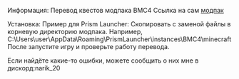 Информация:
Перевод квестов модпака BMC4
Ссылка на сам [модпак](https://www.curseforge.com/minecraft/modpacks/better-mc-forge-bmc4) 

Установка:
Пример для Prism Launcher:
Скопировать с заменой файлы в корневую директорию модпака. Например, C:\Users\user\AppData\Roaming\PrismLauncher\instances\BMC4\minecraft
После запустите игру и проверьте работу перевода.

Если найдёте какие-то ошибки, можете сообщить о них мне в дискорд:narik_20
